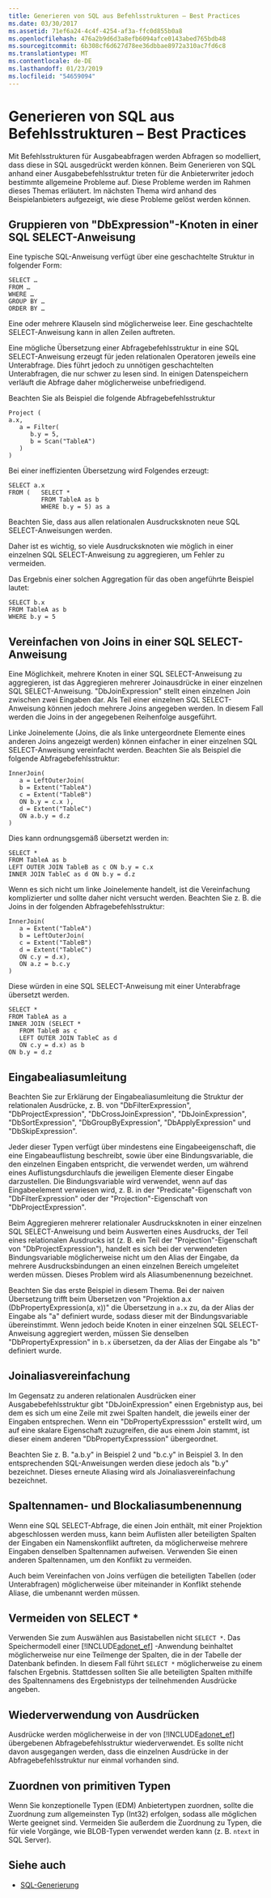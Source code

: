```yaml
---
title: Generieren von SQL aus Befehlsstrukturen – Best Practices
ms.date: 03/30/2017
ms.assetid: 71ef6a24-4c4f-4254-af3a-ffc0d855b0a8
ms.openlocfilehash: 476a2b9d6d3a8efb6094afce0143abed765bdb48
ms.sourcegitcommit: 6b308cf6d627d78ee36dbbae8972a310ac7fd6c8
ms.translationtype: MT
ms.contentlocale: de-DE
ms.lasthandoff: 01/23/2019
ms.locfileid: "54659094"
---
```

# <a name="generating-sql-from-command-trees---best-practices"></a>Generieren von SQL aus Befehlsstrukturen – Best Practices
Mit Befehlsstrukturen für Ausgabeabfragen werden Abfragen so modelliert, dass diese in SQL ausgedrückt werden können. Beim Generieren von SQL anhand einer Ausgabebefehlsstruktur treten für die Anbieterwriter jedoch bestimmte allgemeine Probleme auf. Diese Probleme werden im Rahmen dieses Themas erläutert. Im nächsten Thema wird anhand des Beispielanbieters aufgezeigt, wie diese Probleme gelöst werden können.  
  
## <a name="group-dbexpression-nodes-in-a-sql-select-statement"></a>Gruppieren von "DbExpression"-Knoten in einer SQL SELECT-Anweisung  
 Eine typische SQL-Anweisung verfügt über eine geschachtelte Struktur in folgender Form:  
  
```  
SELECT …  
FROM …  
WHERE …  
GROUP BY …  
ORDER BY …  
```  
  
 Eine oder mehrere Klauseln sind möglicherweise leer.  Eine geschachtelte SELECT-Anweisung kann in allen Zeilen auftreten.  
  
 Eine mögliche Übersetzung einer Abfragebefehlsstruktur in eine SQL SELECT-Anweisung erzeugt für jeden relationalen Operatoren jeweils eine Unterabfrage. Dies führt jedoch zu unnötigen geschachtelten Unterabfragen, die nur schwer zu lesen sind.  In einigen Datenspeichern verläuft die Abfrage daher möglicherweise unbefriedigend.  
  
 Beachten Sie als Beispiel die folgende Abfragebefehlsstruktur  
  
```  
Project (  
a.x,  
   a = Filter(  
      b.y = 5,   
      b = Scan("TableA")  
   )  
)  
```  
  
 Bei einer ineffizienten Übersetzung wird Folgendes erzeugt:  
  
```  
SELECT a.x  
FROM (   SELECT *  
         FROM TableA as b  
         WHERE b.y = 5) as a  
```  
  
 Beachten Sie, dass aus allen relationalen Ausdrucksknoten neue SQL SELECT-Anweisungen werden.  
  
 Daher ist es wichtig, so viele Ausdrucksknoten wie möglich in einer einzelnen SQL SELECT-Anweisung zu aggregieren, um Fehler zu vermeiden.  
  
 Das Ergebnis einer solchen Aggregation für das oben angeführte Beispiel lautet:  
  
```  
SELECT b.x   
FROM TableA as b  
WHERE b.y = 5  
```  
  
## <a name="flatten-joins-in-a-sql-select-statement"></a>Vereinfachen von Joins in einer SQL SELECT-Anweisung  
 Eine Möglichkeit, mehrere Knoten in einer SQL SELECT-Anweisung zu aggregieren, ist das Aggregieren mehrerer Joinausdrücke in einer einzelnen SQL SELECT-Anweisung. "DbJoinExpression" stellt einen einzelnen Join zwischen zwei Eingaben dar. Als Teil einer einzelnen SQL SELECT-Anweisung können jedoch mehrere Joins angegeben werden. In diesem Fall werden die Joins in der angegebenen Reihenfolge ausgeführt.  
  
 Linke Joinelemente (Joins, die als linke untergeordnete Elemente eines anderen Joins angezeigt werden) können einfacher in einer einzelnen SQL SELECT-Anweisung vereinfacht werden. Beachten Sie als Beispiel die folgende Abfragebefehlsstruktur:  
  
```  
InnerJoin(  
   a = LeftOuterJoin(  
   b = Extent("TableA")  
   c = Extent("TableB")  
   ON b.y = c.x ),  
   d = Extent("TableC")   
   ON a.b.y = d.z  
)  
```  
  
 Dies kann ordnungsgemäß übersetzt werden in:  
  
```  
SELECT *  
FROM TableA as b  
LEFT OUTER JOIN TableB as c ON b.y = c.x  
INNER JOIN TableC as d ON b.y = d.z  
```  
  
 Wenn es sich nicht um linke Joinelemente handelt, ist die Vereinfachung komplizierter und sollte daher nicht versucht werden. Beachten Sie z. B. die Joins in der folgenden Abfragebefehlsstruktur:  
  
```  
InnerJoin(  
   a = Extent("TableA")   
   b = LeftOuterJoin(  
   c = Extent("TableB")  
   d = Extent("TableC")  
   ON c.y = d.x),  
   ON a.z = b.c.y  
)  
```  
  
 Diese würden in eine SQL SELECT-Anweisung mit einer Unterabfrage übersetzt werden.  
  
```  
SELECT *  
FROM TableA as a  
INNER JOIN (SELECT *   
   FROM TableB as c   
   LEFT OUTER JOIN TableC as d  
   ON c.y = d.x) as b  
ON b.y = d.z  
```  
  
## <a name="input-alias-redirecting"></a>Eingabealiasumleitung  
 Beachten Sie zur Erklärung der Eingabealiasumleitung die Struktur der relationalen Ausdrücke, z. B. von "DbFilterExpression", "DbProjectExpression", "DbCrossJoinExpression", "DbJoinExpression", "DbSortExpression", "DbGroupByExpression", "DbApplyExpression" und "DbSkipExpression".  
  
 Jeder dieser Typen verfügt über mindestens eine Eingabeeigenschaft, die eine Eingabeauflistung beschreibt, sowie über eine Bindungsvariable, die den einzelnen Eingaben entspricht, die verwendet werden, um während eines Auflistungsdurchlaufs die jeweiligen Elemente dieser Eingabe darzustellen. Die Bindungsvariable wird verwendet, wenn auf das Eingabeelement verwiesen wird, z. B. in der "Predicate"-Eigenschaft von "DbFilterExpression" oder der "Projection"-Eigenschaft von "DbProjectExpression".  
  
 Beim Aggregieren mehrerer relationaler Ausdrucksknoten in einer einzelnen SQL SELECT-Anweisung und beim Auswerten eines Ausdrucks, der Teil eines relationalen Ausdrucks ist (z. B. ein Teil der "Projection"-Eigenschaft von "DbProjectExpression"), handelt es sich bei der verwendeten Bindungsvariable möglicherweise nicht um den Alias der Eingabe, da mehrere Ausdrucksbindungen an einen einzelnen Bereich umgeleitet werden müssen.  Dieses Problem wird als Aliasumbenennung bezeichnet.  
  
 Beachten Sie das erste Beispiel in diesem Thema. Bei der naiven Übersetzung trifft beim Übersetzen von "Projektion a.x (DbPropertyExpression(a, x))" die Übersetzung in `a.x` zu, da der Alias der Eingabe als "a" definiert wurde, sodass dieser mit der Bindungsvariable übereinstimmt.  Wenn jedoch beide Knoten in einer einzelnen SQL SELECT-Anweisung aggregiert werden, müssen Sie denselben "DbPropertyExpression" in `b.x` übersetzen, da der Alias der Eingabe als "b" definiert wurde.  
  
## <a name="join-alias-flattening"></a>Joinaliasvereinfachung  
 Im Gegensatz zu anderen relationalen Ausdrücken einer Ausgabebefehlsstruktur gibt "DbJoinExpression" einen Ergebnistyp aus, bei dem es sich um eine Zeile mit zwei Spalten handelt, die jeweils einer der Eingaben entsprechen. Wenn ein "DbPropertyExpresssion" erstellt wird, um auf eine skalare Eigenschaft zuzugreifen, die aus einem Join stammt, ist dieser einem anderen "DbPropertyExpresssion" übergeordnet.  
  
 Beachten Sie z. B. "a.b.y" in Beispiel 2 und "b.c.y" in Beispiel 3. In den entsprechenden SQL-Anweisungen werden diese jedoch als "b.y" bezeichnet. Dieses erneute Aliasing wird als Joinaliasvereinfachung bezeichnet.  
  
## <a name="column-name-and-extent-alias-renaming"></a>Spaltennamen- und Blockaliasumbenennung  
 Wenn eine SQL SELECT-Abfrage, die einen Join enthält, mit einer Projektion abgeschlossen werden muss, kann beim Auflisten aller beteiligten Spalten der Eingaben ein Namenskonflikt auftreten, da möglicherweise mehrere Eingaben denselben Spaltennamen aufweisen. Verwenden Sie einen anderen Spaltennamen, um den Konflikt zu vermeiden.  
  
 Auch beim Vereinfachen von Joins verfügen die beteiligten Tabellen (oder Unterabfragen) möglicherweise über miteinander in Konflikt stehende Aliase, die umbenannt werden müssen.  
  
## <a name="avoid-select-"></a>Vermeiden von SELECT *  
 Verwenden Sie zum Auswählen aus Basistabellen nicht `SELECT *`. Das Speichermodell einer [!INCLUDE[adonet_ef](../../../../../includes/adonet-ef-md.md)] -Anwendung beinhaltet möglicherweise nur eine Teilmenge der Spalten, die in der Tabelle der Datenbank befinden. In diesem Fall führt `SELECT *` möglicherweise zu einem falschen Ergebnis. Stattdessen sollten Sie alle beteiligten Spalten mithilfe des Spaltennamens des Ergebnistyps der teilnehmenden Ausdrücke angeben.  
  
## <a name="reuse-of-expressions"></a>Wiederverwendung von Ausdrücken  
 Ausdrücke werden möglicherweise in der von [!INCLUDE[adonet_ef](../../../../../includes/adonet-ef-md.md)] übergebenen Abfragebefehlsstruktur wiederverwendet. Es sollte nicht davon ausgegangen werden, dass die einzelnen Ausdrücke in der Abfragebefehlsstruktur nur einmal vorhanden sind.  
  
## <a name="mapping-primitive-types"></a>Zuordnen von primitiven Typen  
 Wenn Sie konzeptionelle Typen (EDM) Anbietertypen zuordnen, sollte die Zuordnung zum allgemeinsten Typ (Int32) erfolgen, sodass alle möglichen Werte geeignet sind. Vermeiden Sie außerdem die Zuordnung zu Typen, die für viele Vorgänge, wie BLOB-Typen verwendet werden kann (z. B. `ntext` in SQL Server).  
  
## <a name="see-also"></a>Siehe auch
- [SQL-Generierung](../../../../../docs/framework/data/adonet/ef/sql-generation.md)
